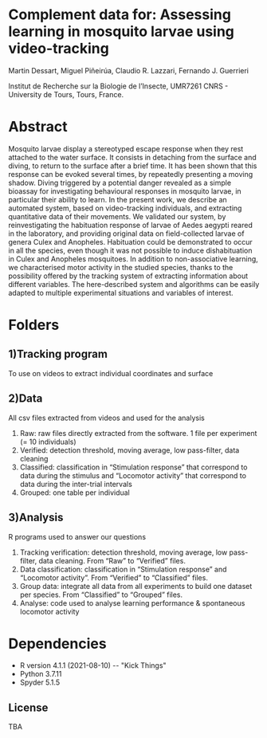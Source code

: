 # Complement data for: Assessing learning in mosquito larvae using video-tracking

Martin Dessart, Miguel Piñeirúa, Claudio R. Lazzari, Fernando J. Guerrieri

Institut de Recherche sur la Biologie de l’Insecte, UMR7261 CNRS - University de Tours, Tours, France.

# Abstract
Mosquito larvae display a stereotyped escape response when they rest attached to the water surface. It consists in detaching from the surface and diving, to return to the surface after a brief time. It has been shown that this response can be evoked several times, by repeatedly presenting a moving shadow. Diving triggered by a potential danger revealed as a simple bioassay for investigating behavioural responses in mosquito larvae, in particular their ability to learn. In the present work, we describe an automated system, based on video-tracking individuals, and extracting quantitative data of their movements. We validated our system, by reinvestigating the habituation response of larvae of Aedes aegypti reared in the laboratory, and providing original data on field-collected larvae of genera Culex and Anopheles. Habituation could be demonstrated to occur in all the species, even though it was not possible to induce dishabituation in Culex and Anopheles mosquitoes. In addition to non-associative learning, we characterised motor activity in the studied species, thanks to the possibility offered by the tracking system of extracting information about different variables. The here-described system and algorithms can be easily adapted to multiple experimental situations and variables of interest.

# Folders

## 1)Tracking program
To use on videos to extract individual coordinates and surface

## 2)Data
All csv files extracted from videos and used for the analysis
1.	Raw: raw files directly extracted from the software. 1 file per experiment (= 10 individuals)
2.	Verified: detection threshold, moving average, low pass-filter, data cleaning
3.	Classified: classification in “Stimulation response” that correspond to data during the stimulus and “Locomotor activity” that correspond to data during the inter-trial intervals
4.	Grouped: one table per individual

## 3)Analysis
R programs used to answer our questions
1.	Tracking verification: detection threshold, moving average, low pass-filter, data cleaning. From “Raw” to “Verified” files.
2.	Data classification: classification in “Stimulation response” and “Locomotor activity”. From “Verified” to “Classified” files.
3.	Group data: integrate all data from all experiments to build one dataset per species. From “Classified” to “Grouped” files.
4.	Analyse: code used to analyse learning performance & spontaneous locomotor activity


# Dependencies
* R version 4.1.1 (2021-08-10) -- "Kick Things"
* Python 3.7.11
* Spyder 5.1.5

## License
TBA
